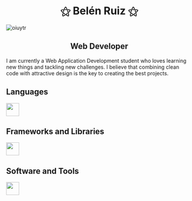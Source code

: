 # <div align="center"> ⚝ Belén Ruiz ⚝ </div>
![oiuytr](https://github.com/user-attachments/assets/f72ded5b-4b9c-481a-a423-d71fb876c470)

## <div align="center"> Web Developer </div>
I am currently a Web Application Development student who loves learning new things and tackling new challenges. I believe that combining clean code with attractive design is the key to creating the best projects.

## Languages
<img src="https://skillicons.dev/icons?i=java,js,html,css,php" height="35"/>

## Frameworks and Libraries
<img src="https://skillicons.dev/icons?i=tailwind,laravel,nodejs,react,vite" height="35"/>

## Software and Tools
<img src="https://skillicons.dev/icons?i=docker,idea,mysql,vscode,windows,linux,aws" height="35"/>
